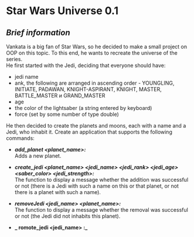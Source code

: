 # Star Wars Universe 0.1
## *Brief information*

Vankata is a big fan of Star Wars, so he decided to make a small project on OOP on this topic.
To this end, he wants to recreate the universe of the series.<br/>
He first started with the Jedi, deciding that everyone should have: 
- jedi name
- ank, the following are arranged in ascending order - YOUNGLING,
INITIATE, PADAWAN, KNIGHT-ASPIRANT, KNIGHT, MASTER, BATTLE_MASTER и GRAND_MASTER
- age
- the color of the lightsaber (a string entered by keyboard) 
- force (set by some number of type double)<br/> 

He then decided to create the planets and moons, each with a name and a Jedi, who inhabit it.
Create an application that supports the following commands:<br/> 

 - **_add_planet <planet_name>:_**<br/>
Adds a new planet.<br/>

- **_create_jedi <planet_name> <jedi_name> <jedi_rank> <jedi_age> <saber_color> <jedi_strength>:_**<br/>
The function to display a message whether the addition was successful or not
(there is a Jedi with such a name on this or that planet, or not there is a planet with such a name).<br/>

- **_removeJedi <jedi_name> <planet_name>:_**<br/>
The function to display a message whether the removal was successful or not (the Jedi did not inhabits this planet).<br/> 

- **_ romote_jedi <jedi_name> <multiplier>:_**<br/>

